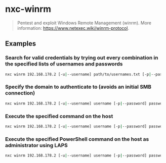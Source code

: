 # nxc-winrm

> Pentest and exploit Windows Remote Management (winrm). More information: <https://www.netexec.wiki/winrm-protocol>.

## Examples

### Search for valid credentials by trying out every combination in the specified lists of usernames and passwords

```bash
nxc winrm 192.168.178.2 [-u|--username] path/to/usernames.txt [-p|--password] path/to/passwords.txt
```

### Specify the domain to authenticate to (avoids an initial SMB connection)

```bash
nxc winrm 192.168.178.2 [-u|--username] username [-p|--password] password -d domain_name
```

### Execute the specified command on the host

```bash
nxc winrm 192.168.178.2 [-u|--username] username [-p|--password] password -x whoami
```

### Execute the specified PowerShell command on the host as administrator using LAPS

```bash
nxc winrm 192.168.178.2 [-u|--username] username [-p|--password] password --laps -X whoami
```
